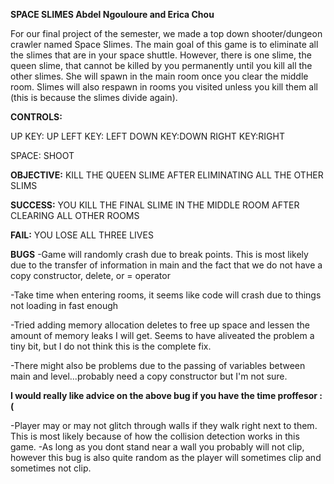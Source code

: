 **SPACE SLIMES
Abdel Ngouloure and Erica Chou**

For our final project of the semester, we made a top down shooter/dungeon crawler named Space Slimes. The main goal of this game is to eliminate all the slimes that are in your space shuttle. However, there is one slime, the queen slime, that cannot be killed by you permanently until you kill all the other slimes. She will spawn in the main room once you clear the middle room. Slimes will also respawn in rooms you visited unless you kill them all (this is because the slimes divide again). 

**CONTROLS:**

UP KEY: UP
LEFT KEY: LEFT
DOWN KEY:DOWN
RIGHT KEY:RIGHT 

SPACE: SHOOT

**OBJECTIVE:**
KILL THE QUEEN SLIME AFTER ELIMINATING ALL THE OTHER SLIMS

**SUCCESS:** 
YOU KILL THE FINAL SLIME IN THE MIDDLE ROOM AFTER CLEARING ALL OTHER ROOMS

**FAIL:**
YOU LOSE ALL THREE LIVES

**BUGS**
-Game will randomly crash due to break points. This is most likely due to the transfer of information in main and the fact that we do not have a copy constructor, delete, or = operator 

  -Take time when entering rooms, it seems like code will crash due to things not loading in fast enough 

  -Tried adding memory allocation deletes to free up space and lessen the amount of memory leaks I will get. Seems to have aliveated the problem a tiny bit, but I do not think this is the complete fix. 
  
  -There might also be problems due to the passing of variables between main and level...probably need a copy constructor but I'm not sure.
  
  **I would really like advice on the above bug if you have the time proffesor :(**


-Player may or may not glitch through walls if they walk right next to them. This is most likely because of how the collision detection works in this game.
  -As long as you dont stand near a wall you probably will not clip, however this bug is also quite random as the player will sometimes clip and sometimes not clip. 
